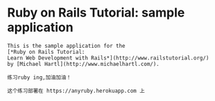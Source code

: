 # Ruby on Rails Tutorial: sample application
    
	This is the sample application for the
	[*Ruby on Rails Tutorial:
	Learn Web Development with Rails*](http://www.railstutorial.org/)
	by [Michael Hartl](http://www.michaelhartl.com/).

	练习ruby ing,加油加油！

	这个练习部署在 https://anyruby.herokuapp.com 上